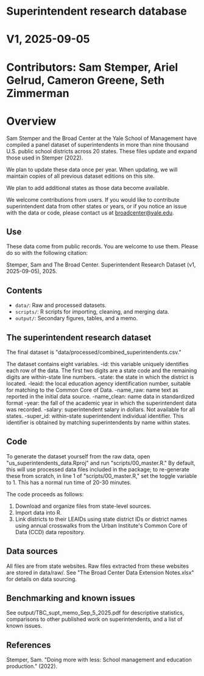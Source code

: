 # Superintendent research database
# V1, 2025-09-05


# Contributors: Sam Stemper, Ariel Gelrud, Cameron Greene, Seth Zimmerman

# Overview

Sam Stemper and the Broad Center at the Yale School of Management have compiled a panel dataset of superintendents in more than nine thousand U.S. public school districts across 20 states. These files update and expand those used in Stemper (2022).

We plan to update these data once per year. When updating, we will maintain copies of all previous dataset editions on this site. 

We plan to add additional states as those data become available.  

We welcome contributions from users. If you would like to contribute superintendent data from other states or years, or if you notice an issue with the data or code, please contact us at broadcenter@yale.edu. 

## Use 

These data come from public records. You are welcome to use them. Please do so with the following citation: 

Stemper, Sam and The Broad Center. Superintendent Research Dataset (v1, 2025-09-05), 2025. 

## Contents

- `data/`: Raw and processed datasets.
- `scripts/`: R scripts for importing, cleaning, and merging data.
- `output/`: Secondary figures, tables, and a memo.

## The superintendent research dataset

The final dataset is "data/processed/combined_superintendents.csv."  

The dataset contains eight variables. 
-id: this variable uniquely identifies each row of the data. The first two  digits are a state code and the remaining digits are within-state line numbers. 
-state: the state in which the district is located. 
-leaid: the local education agency identification number, suitable for matching to the Common Core of Data. 
-name_raw: name text as reported in the initial data source. 
-name_clean: name data in standardized format
-year: the fall of the academic year in which the superintendent data was recorded. 
-salary: superintendent salary in dollars. Not available for all states. 
-super_id: within-state superintendent individual identifier. This identifier is obtained by matching superintendents by name within states. 


## Code

To generate the dataset yourself from the raw data, open "us_superintendents_data.Rproj" and run "scripts/00_master.R." By default, this will use processed data files included in the package; to re-generate these from scratch, in line 1 of "scripts/00_master.R," set the toggle variable to 1. This has a normal run time of 20-30 minutes. 

The code proceeds as follows: 
1. Download and organize files from state-level sources.
2. Import data into R.
3. Link districts to their LEAIDs using state district IDs or district names using annual crosswalks from the Urban Institute's Common Core of Data (CCD) data repository.

## Data sources

All files are from state websites. Raw files extracted from these websites are stored in data/raw/. See "The Broad Center Data Extension Notes.xlsx" for details on data sourcing. 

## Benchmarking and known issues
See output/TBC_supt_memo_Sep_5_2025.pdf for descriptive statistics, comparisons to other published work on superintendents, and a list of known issues. 

## References

Stemper, Sam. "Doing more with less: School management and education production." (2022). 
